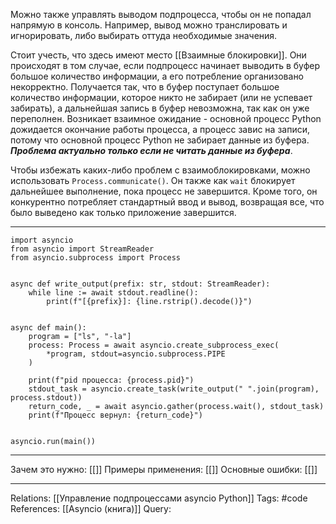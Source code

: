 Можно также управлять выводом подпроцесса, чтобы он не попадал напрямую в консоль. Например, вывод можно транслировать и игнорировать, либо выбирать оттуда необходимые значения. 

Стоит учесть, что здесь имеют место [[Взаимные блокировки]]. Они происходят в том случае, если подпроцесс начинает выводить в буфер большое количество информации, а его потребление организовано некорректно. Получается так, что в буфер поступает большое количество информации, которое никто не забирает (или не успевает забирать), а дальнейшая запись в буфер невозможна, так как он уже переполнен. Возникает взаимное ожидание - основной процесс Python дожидается окончание работы процесса, а процесс завис на записи, потому что основной процесс Python не забирает данные из буфера. ***Проблема актуально только если не читать данные из буфера***. 

Чтобы избежать каких-либо проблем с взаимоблокировками, можно использовать `Process.communicate()`. Он также как `wait` блокирует дальнейшее выполнение, пока процесс не завершится. Кроме того, он конкурентно потребляет стандартный ввод и вывод, возвращая все, что было выведено как только приложение завершится. 

___
```
import asyncio
from asyncio import StreamReader
from asyncio.subprocess import Process


async def write_output(prefix: str, stdout: StreamReader):
    while line := await stdout.readline():
        print(f"[{prefix}]: {line.rstrip().decode()}")


async def main():
    program = ["ls", "-la"]
    process: Process = await asyncio.create_subprocess_exec(
        *program, stdout=asyncio.subprocess.PIPE
    )

    print(f"pid процесса: {process.pid}")
    stdout_task = asyncio.create_task(write_output(" ".join(program), process.stdout))
    return_code, _ = await asyncio.gather(process.wait(), stdout_task)
    print(f"Процесс вернул: {return_code}")


asyncio.run(main())

```
___
Зачем это нужно: [[]] 
Примеры применения: [[]] 
Основные ошибки: [[]]
___
Relations: [[Управление подпроцессами asyncio Python]] 
Tags: #code
References: [[Asyncio (книга)]] 
Query: 